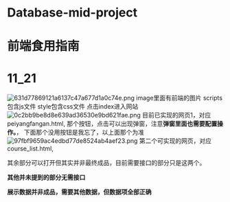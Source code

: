 # Database-mid-project
# 前端食用指南
# 11_21
![631d77869121a6137c47a677d1a0c74e.png](../_resources/631d77869121a6137c47a677d1a0c74e-1.png)
image里面有前端的图片
scripts包含js文件
style包含css文件
点击index进入网站
![0c2bb9be8d8e639ad36530e9bd621fae.png](../_resources/0c2bb9be8d8e639ad36530e9bd621fae.png)
目前已实现的网页1，对应peiyangfangan.html, 那个按钮，点击可以出现弹窗，注意**弹窗里面也需要配置操作。**， 下面那个没用按钮是我忘了，以上面那个为准
![97fbf9659ac4edbd77de8524ab4aef23.png](../_resources/97fbf9659ac4edbd77de8524ab4aef23.png)
第二个可实现的网页，对应course_list.html,

其余部分可以打开但其实并非最终成品，目前需要接口的部分只是这两个。

**其他并未提到的部分无需接口**

**展示数据并非成品，需要其他数据，但数据项全部正确**

